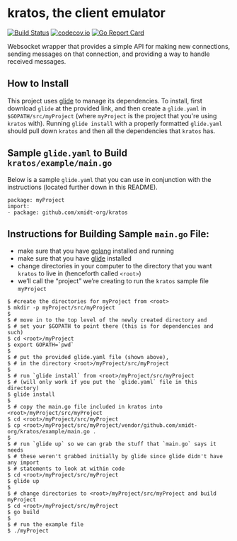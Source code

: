 # kratos, the client emulator

[![Build Status](https://travis-ci.com/xmidt-org/kratos.svg?branch=master)](https://travis-ci.com/xmidt-org/kratos)
[![codecov.io](http://codecov.io/github/xmidt-org/kratos/coverage.svg?branch=master)](http://codecov.io/github/xmidt-org/kratos?branch=master)
[![Go Report Card](https://goreportcard.com/badge/github.com/xmidt-org/kratos)](https://goreportcard.com/report/github.com/xmidt-org/kratos)

Websocket wrapper that provides a simple API for making new connections,
sending messages on that connection, and providing a way to handle received
messages.

## How to Install
This project uses [glide](https://glide.sh) to manage its dependencies. To install, first download `glide` at the provided link, and then
create a `glide.yaml` in `$GOPATH/src/myProject` (where `myProject` is the project that you're using `kratos` with). Running `glide install`
with a properly formatted `glide.yaml` should pull down `kratos` and then all the dependencies that `kratos` has.

## Sample `glide.yaml` to Build `kratos/example/main.go`
Below is a sample `glide.yaml` that you can use in conjunction with the instructions (located further down in this README).
```
package: myProject
import:
- package: github.com/xmidt-org/kratos
```

## Instructions for Building Sample `main.go` File:

- make sure that you have [golang](https://golang.org) installed and running
- make sure that you have [glide](https://glide.sh) installed
- change directories in your computer to the directory that you want `kratos` to live in (henceforth called `<root>`)
- we’ll call the “project” we’re creating to run the `kratos` sample file `myProject`

```
$ #create the directories for myProject from <root>
$ mkdir -p myProject/src/myProject
$
$ # move in to the top level of the newly created directory and
$ # set your $GOPATH to point there (this is for dependencies and such)
$ cd <root>/myProject
$ export GOPATH=`pwd`
$
$ # put the provided glide.yaml file (shown above),
$ # in the directory <root>/myProject/src/myProject
$
$ # run `glide install` from <root>/myProject/src/myProject
$ # (will only work if you put the `glide.yaml` file in this directory)
$ glide install
$
$ # copy the main.go file included in kratos into <root>/myProject/src/myProject
$ cd <root>/myProject/src/myProject
$ cp <root>/myProject/src/myProject/vendor/github.com/xmidt-org/kratos/example/main.go .
$
$ # run `glide up` so we can grab the stuff that `main.go` says it needs
$ # these weren't grabbed initially by glide since glide didn't have any import
$ # statements to look at within code
$ cd <root>/myProject/src/myProject
$ glide up
$
$ # change directories to <root>/myProject/src/myProject and build myProject
$ cd <root>/myProject/src/myProject
$ go build
$
$ # run the example file
$ ./myProject
```

